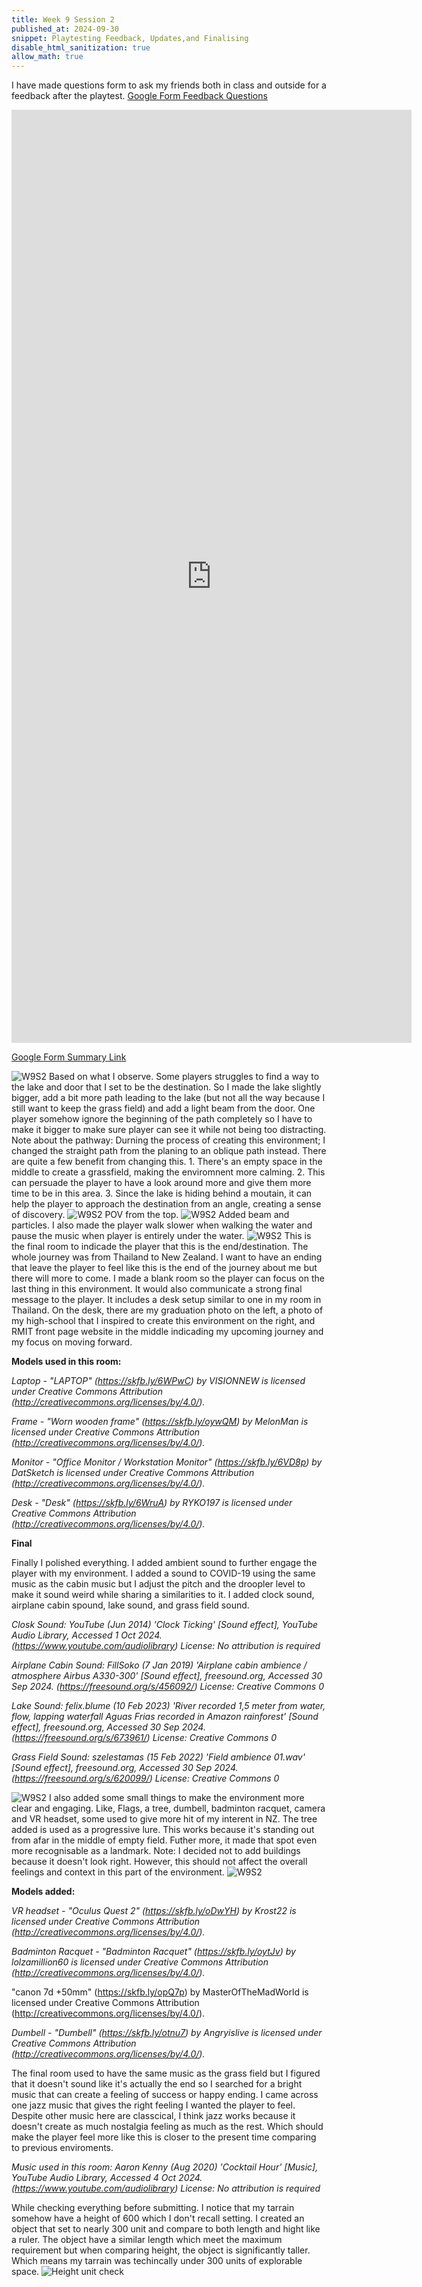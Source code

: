 ```yaml
---
title: Week 9 Session 2
published_at: 2024-09-30
snippet: Playtesting Feedback, Updates,and Finalising
disable_html_sanitization: true
allow_math: true
---
```


I have made questions form to ask my friends both in class and outside for a feedback after the playtest.
[Google Form Feedback Questions](https://forms.gle/riKT3rxyjBWJzx129)
<iframe src="https://docs.google.com/forms/d/e/1FAIpQLSerR1IMga0ccK9YZe5jM15l9c6DmIAruEbSJn2zlKZHSwBY4w/viewform?embedded=true" width="640" height="1493" frameborder="0" marginheight="0" marginwidth="0">Loading…</iframe>

[Google Form Summary Link](https://docs.google.com/forms/d/1hMiY869nCR_JEDWomDe7_Jdnmn2_3jNsWcBe6kzYubY/viewanalytics)

![W9S2](W9S2_4.png)
Based on what I observe. Some players struggles to find a way to the lake and door that I set to be the destination. So I made the lake slightly bigger, add a bit more path leading to the lake (but not all the way because I still want to keep the grass field) and add a light beam from the door. One player somehow ignore the beginning of the path completely so I have to make it bigger to make sure player can see it while not being too distracting. Note about the pathway: Durning the process of creating this environment; I changed the straight path from the planing to an oblique path instead. There are quite a few benefit from changing this. 1. There's an empty space in the middle to create a grassfield, making the enviromnent more calming. 2. This can persuade the player to have a look around more and give them more time to be in this area. 3. Since the lake is hiding behind a moutain, it can help the player to approach the destination from an angle, creating a sense of discovery.
![W9S2](W9S2_5.png)
POV from the top.
![W9S2](W9S2_7.png)
Added beam and particles. I also made the player walk slower when walking the water and pause the music when player is entirely under the water.
![W9S2](W9S2_6.png)
This is the final room to indicade the player that this is the end/destination. The whole journey was from Thailand to New Zealand. I want to have an ending that leave the player to feel like this is the end of the journey about me but there will more to come. I made a blank room so the player can focus on the last thing in this environment. It would also communicate a strong final message to the player. It includes a desk setup similar to one in my room in Thailand. On the desk, there are my graduation photo on the left, a photo of my high-school that I inspired to create this environment on the right, and RMIT front page website in the middle indicading my upcoming journey and my focus on moving forward.

**Models used in this room:**

*Laptop - "LAPTOP" (https://skfb.ly/6WPwC) by VISIONNEW is licensed under Creative Commons Attribution (http://creativecommons.org/licenses/by/4.0/).*

*Frame - "Worn wooden frame" (https://skfb.ly/oywQM) by MelonMan is licensed under Creative Commons Attribution (http://creativecommons.org/licenses/by/4.0/).*

*Monitor - "Office Monitor / Workstation Monitor" (https://skfb.ly/6VD8p) by DatSketch is licensed under Creative Commons Attribution (http://creativecommons.org/licenses/by/4.0/).*

*Desk - "Desk" (https://skfb.ly/6WruA) by RYKO197 is licensed under Creative Commons Attribution (http://creativecommons.org/licenses/by/4.0/).*

**Final**

Finally I polished everything. I added ambient sound to further engage the player with my environment. I added a sound to COVID-19 using the same music as the cabin music but I adjust the pitch and the droopler level to make it sound weird while sharing a similarities to it. I added clock sound, airplane cabin spound, lake sound, and grass field sound.

*Closk Sound: YouTube (Jun 2014) 'Clock Ticking' [Sound effect], YouTube Audio Library, Accessed 1 Oct 2024. (https://www.youtube.com/audiolibrary) License: No attribution is required*

*Airplane Cabin Sound: FillSoko (7 Jan 2019) 'Airplane cabin ambience / atmosphere Airbus A330-300' [Sound effect], freesound.org, Accessed 30 Sep 2024. (https://freesound.org/s/456092/) License: Creative Commons 0*

*Lake Sound: felix.blume (10 Feb 2023) 'River recorded 1,5 meter from water, flow, lapping waterfall Aguas Frias recorded in Amazon rainforest' [Sound effect], freesound.org, Accessed 30 Sep 2024. (https://freesound.org/s/673961/) License: Creative Commons 0*

*Grass Field Sound: szelestamas (15 Feb 2022) 'Field ambience 01.wav' [Sound effect], freesound.org, Accessed 30 Sep 2024. (https://freesound.org/s/620099/) License: Creative Commons 0*

![W9S2](W9S2_8.png)
I also added some small things to make the environment more clear and engaging. Like, Flags, a tree, dumbell, badminton racquet, camera and VR headset, some used to give more hit of my interent in NZ. The tree added is used as a progressive lure. This works because it's standing out from afar in the middle of empty field. Futher more, it made that spot even more recognisable as a landmark. Note: I decided not to add buildings because it doesn't look right. However, this should not affect the overall feelings and context in this part of the environment.
![W9S2](W9S2_9.png)

**Models added:**

*VR headset - "Oculus Quest 2" (https://skfb.ly/oDwYH) by Krost22 is licensed under Creative Commons Attribution (http://creativecommons.org/licenses/by/4.0/).*

*Badminton Racquet - "Badminton Racquet" (https://skfb.ly/oytJv) by lolzamillion60 is licensed under Creative Commons Attribution (http://creativecommons.org/licenses/by/4.0/).*

"canon 7d +50mm" (https://skfb.ly/opQ7p) by MasterOfTheMadWorld is licensed under Creative Commons Attribution (http://creativecommons.org/licenses/by/4.0/).

*Dumbell - "Dumbell" (https://skfb.ly/otnu7) by Angryislive is licensed under Creative Commons Attribution (http://creativecommons.org/licenses/by/4.0/).*


The final room used to have the same music as the grass field but I figured that it doesn't sound like it's actually the end so I searched for a bright music that can create a feeling of success or happy ending. I came across one jazz music that gives the right feeling I wanted the player to feel. Despite other music here are classcical, I think jazz works because it doesn't create as much nostalgia feeling as much as the rest. Which should make the player feel more like this is closer to the present time comparing to previous enviroments.

*Music used in this room: Aaron Kenny (Aug 2020) 'Cocktail Hour' [Music], YouTube Audio Library, Accessed 4 Oct 2024. (https://www.youtube.com/audiolibrary) License: No attribution is required*

While checking everything before submitting. I notice that my tarrain somehow have a height of 600 which I don't recall setting. I created an object that set to nearly 300 unit and compare to both length and hight like a ruler. The object have a similar length which meet the maximum requirement but when comparing height, the object is significantly taller. Which means my tarrain was techincally under 300 units of explorable space.
![Height unit check](W9S2_10.png)